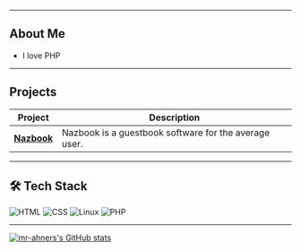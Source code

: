 <!-- Profile Header
<p align="center">
  <img src="https://capsule-render.vercel.app/api?type=waving&color=0:6e40c9,100:9f78ff&height=180&section=header&text=Hey%20There!%20I'm%20John%20👋&fontSize=38&fontColor=ffffff" alt="header"/>
</p>

<p align="center">
  <img src="https://readme-typing-svg.herokuapp.com?font=Fira+Code&size=24&pause=1000&color=9F78FF&center=true&vCenter=true&width=435&lines=Python+Dev+🐍;Meme+Maker+😄;Builder+of+Cool+Stuff+🚀;Welcome+to+my+GitHub!" />
</p>
 -->
---

## About Me

- I love PHP

---

## Projects

| Project | Description |
|--------|-------------|
| [**Nazbook**](https://github.com/your-username/pynest-os) | Nazbook is a guestbook software for the average user. |

---

## 🛠 Tech Stack

![HTML](https://img.shields.io/badge/-HTML-333?style=flat&logo=html5)
![CSS](https://img.shields.io/badge/-CSS-333?style=flat&logo=css3)
![Linux](https://img.shields.io/badge/-Linux-333?style=flat&logo=linux)
![PHP](https://img.shields.io/badge/-PHP-333?style=flat&logo=php)


---
[![mr-ahners's GitHub stats](https://github-readme-stats.vercel.app/api?username=mr-ahner)](https://github.com/anuraghazra/github-readme-stats)
